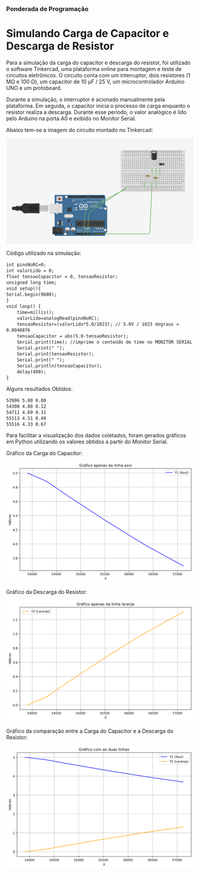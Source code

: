 ### Ponderada de Programação

# Simulando Carga de Capacitor e Descarga de Resistor

Para a simulação da carga do capacitor e descarga do resistor, foi utilizado o software Tinkercad, uma plataforma online para montagem e teste de circuitos eletrônicos. O circuito conta com um interruptor, dois resistores (1 MΩ e 100 Ω), um capacitor de 10 µF / 25 V, um microcontrolador Arduino UNO e um protoboard.

Durante a simulação, o interruptor é acionado manualmente pela plataforma. Em seguida, o capacitor inicia o processo de carga enquanto o resistor realiza a descarga. Durante esse período, o valor analógico é lido pelo Arduino na porta A0 e exibido no Monitor Serial.

Abaixo tem-se a imagem do circuito montado no Tinkercad:

![](arduino.png)

Código utilizado na simulação:

```
int pinoNoRC=0; 
int valorLido = 0;
float tensaoCapacitor = 0, tensaoResistor;
unsigned long time; 
void setup(){ 
Serial.begin(9600); 
} 
void loop() { 
	time=millis(); 
	valorLido=analogRead(pinoNoRC); 
	tensaoResistor=(valorLido*5.0/1023); // 5.0V / 1023 degraus = 0.0048876 
	tensaoCapacitor = abs(5.0-tensaoResistor);
 	Serial.print(time); //imprime o conteúdo de time no MONITOR SERIAL
    Serial.print(" "); 
  	Serial.print(tensaoResistor);
  	Serial.print(" ");
  	Serial.println(tensaoCapacitor); 
	delay(400); 
}
```

Alguns resultados Obtidos:
```
53906 5.00 0.00
54308 4.88 0.12
54711 4.69 0.31
55113 4.51 0.49
55516 4.33 0.67
```

Para facilitar a visualização dos dados coletados, foram gerados gráficos em Python utilizando os valores obtidos a partir do Monitor Serial.

Gráfico da Carga do Capacitor:

![](grafico_azul.png)

Gráfico da Descarga do Resistor:

![](grafico_laranja.png)

Gráfico da comparação entre a Carga do Capacitor e a Descarga do Resistor:

![](grafico_geral.png)
